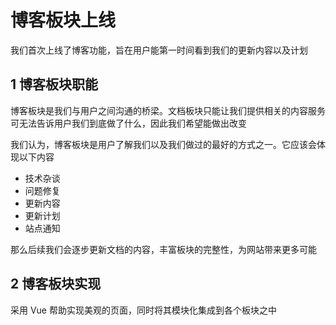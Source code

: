 # 博客板块上线

我们首次上线了博客功能，旨在用户能第一时间看到我们的更新内容以及计划

## 1 博客板块职能

博客板块是我们与用户之间沟通的桥梁。文档板块只能让我们提供相关的内容服务可无法告诉用户我们到底做了什么，因此我们希望能做出改变

我们认为，博客板块是用户了解我们以及我们做过的最好的方式之一。它应该会体现以下内容

- 技术杂谈
- 问题修复
- 更新内容
- 更新计划
- 站点通知

那么后续我们会逐步更新文档的内容，丰富板块的完整性，为网站带来更多可能

## 2 博客板块实现

采用 Vue 帮助实现美观的页面，同时将其模块化集成到各个板块之中
